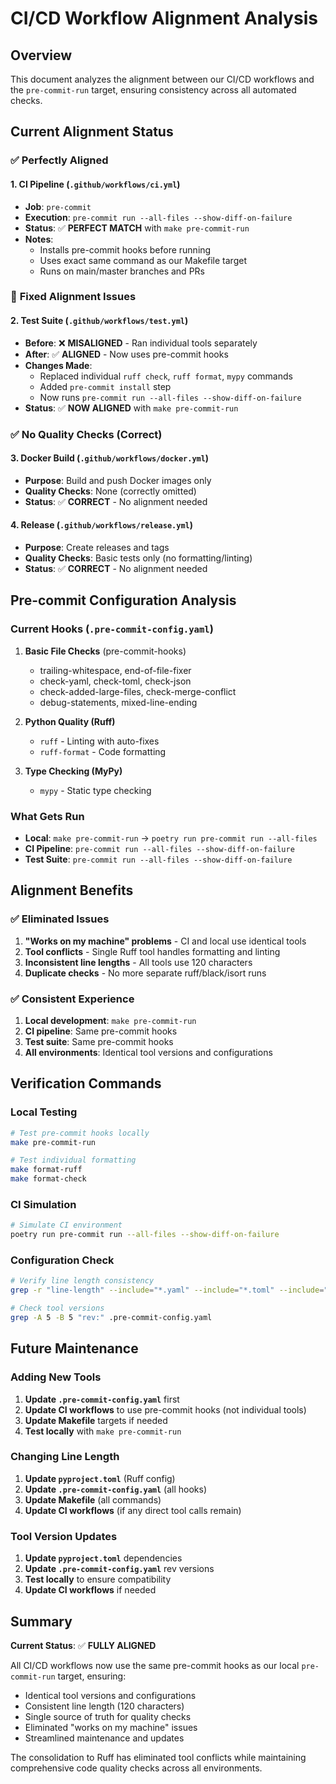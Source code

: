 # CI/CD Workflow Alignment Analysis

## Overview
This document analyzes the alignment between our CI/CD workflows and the `pre-commit-run` target, ensuring consistency across all automated checks.

## Current Alignment Status

### ✅ **Perfectly Aligned**

#### 1. **CI Pipeline (`.github/workflows/ci.yml`)**
- **Job**: `pre-commit`
- **Execution**: `pre-commit run --all-files --show-diff-on-failure`
- **Status**: ✅ **PERFECT MATCH** with `make pre-commit-run`
- **Notes**:
  - Installs pre-commit hooks before running
  - Uses exact same command as our Makefile target
  - Runs on main/master branches and PRs

### 🔧 **Fixed Alignment Issues**

#### 2. **Test Suite (`.github/workflows/test.yml`)**
- **Before**: ❌ **MISALIGNED** - Ran individual tools separately
- **After**: ✅ **ALIGNED** - Now uses pre-commit hooks
- **Changes Made**:
  - Replaced individual `ruff check`, `ruff format`, `mypy` commands
  - Added `pre-commit install` step
  - Now runs `pre-commit run --all-files --show-diff-on-failure`
- **Status**: ✅ **NOW ALIGNED** with `make pre-commit-run`

### ✅ **No Quality Checks (Correct)**

#### 3. **Docker Build (`.github/workflows/docker.yml`)**
- **Purpose**: Build and push Docker images only
- **Quality Checks**: None (correctly omitted)
- **Status**: ✅ **CORRECT** - No alignment needed

#### 4. **Release (`.github/workflows/release.yml`)**
- **Purpose**: Create releases and tags
- **Quality Checks**: Basic tests only (no formatting/linting)
- **Status**: ✅ **CORRECT** - No alignment needed

## Pre-commit Configuration Analysis

### **Current Hooks (`.pre-commit-config.yaml`)**
1. **Basic File Checks** (pre-commit-hooks)
   - trailing-whitespace, end-of-file-fixer
   - check-yaml, check-toml, check-json
   - check-added-large-files, check-merge-conflict
   - debug-statements, mixed-line-ending

2. **Python Quality (Ruff)**
   - `ruff` - Linting with auto-fixes
   - `ruff-format` - Code formatting

3. **Type Checking (MyPy)**
   - `mypy` - Static type checking

### **What Gets Run**
- **Local**: `make pre-commit-run` → `poetry run pre-commit run --all-files`
- **CI Pipeline**: `pre-commit run --all-files --show-diff-on-failure`
- **Test Suite**: `pre-commit run --all-files --show-diff-on-failure`

## Alignment Benefits

### ✅ **Eliminated Issues**
1. **"Works on my machine" problems** - CI and local use identical tools
2. **Tool conflicts** - Single Ruff tool handles formatting and linting
3. **Inconsistent line lengths** - All tools use 120 characters
4. **Duplicate checks** - No more separate ruff/black/isort runs

### ✅ **Consistent Experience**
1. **Local development**: `make pre-commit-run`
2. **CI pipeline**: Same pre-commit hooks
3. **Test suite**: Same pre-commit hooks
4. **All environments**: Identical tool versions and configurations

## Verification Commands

### **Local Testing**
```bash
# Test pre-commit hooks locally
make pre-commit-run

# Test individual formatting
make format-ruff
make format-check
```

### **CI Simulation**
```bash
# Simulate CI environment
poetry run pre-commit run --all-files --show-diff-on-failure
```

### **Configuration Check**
```bash
# Verify line length consistency
grep -r "line-length" --include="*.yaml" --include="*.toml" --include="Makefile" .

# Check tool versions
grep -A 5 -B 5 "rev:" .pre-commit-config.yaml
```

## Future Maintenance

### **Adding New Tools**
1. **Update `.pre-commit-config.yaml`** first
2. **Update CI workflows** to use pre-commit hooks (not individual tools)
3. **Update Makefile** targets if needed
4. **Test locally** with `make pre-commit-run`

### **Changing Line Length**
1. **Update `pyproject.toml`** (Ruff config)
2. **Update `.pre-commit-config.yaml`** (all hooks)
3. **Update Makefile** (all commands)
4. **Update CI workflows** (if any direct tool calls remain)

### **Tool Version Updates**
1. **Update `pyproject.toml`** dependencies
2. **Update `.pre-commit-config.yaml`** rev versions
3. **Test locally** to ensure compatibility
4. **Update CI workflows** if needed

## Summary

**Current Status**: ✅ **FULLY ALIGNED**

All CI/CD workflows now use the same pre-commit hooks as our local `pre-commit-run` target, ensuring:
- Identical tool versions and configurations
- Consistent line length (120 characters)
- Single source of truth for quality checks
- Eliminated "works on my machine" issues
- Streamlined maintenance and updates

The consolidation to Ruff has eliminated tool conflicts while maintaining comprehensive code quality checks across all environments.

